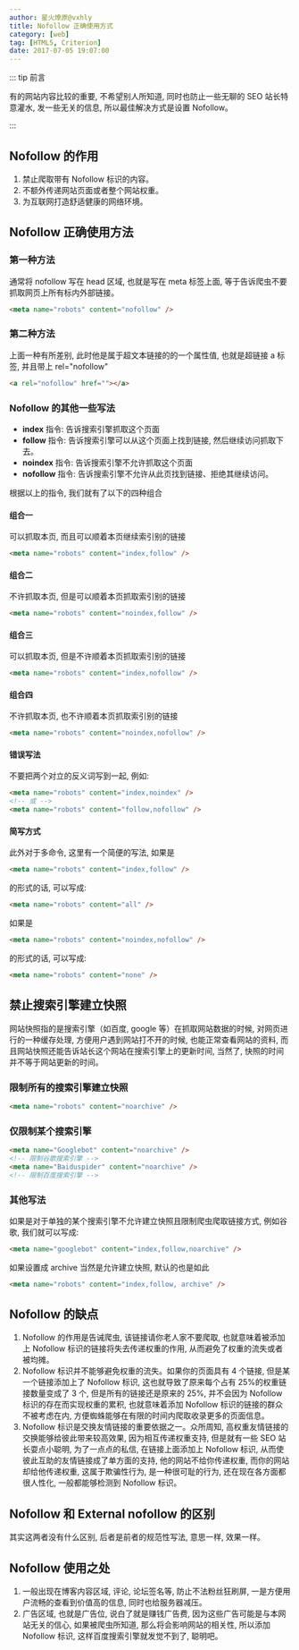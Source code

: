 ```yaml
---
author: 星火燎原@vxhly
title: Nofollow 正确使用方式
category: [web]
tag: [HTML5, Criterion]
date: 2017-07-05 19:07:00
---
```


::: tip 前言

有的网站内容比较的重要, 不希望别人所知道, 同时也防止一些无聊的 SEO 站长特意灌水, 发一些无关的信息, 所以最佳解决方式是设置 Nofollow。

:::

<!-- more -->

## Nofollow 的作用

1. 禁止爬取带有 Nofollow 标识的内容。
2. 不额外传递网站页面或者整个网站权重。
3. 为互联网打造舒适健康的网络环境。

## Nofollow 正确使用方法

### 第一种方法

通常将 nofollow 写在 head 区域, 也就是写在 meta 标签上面, 等于告诉爬虫不要抓取网页上所有标内外部链接。

```html
<meta name="robots" content="nofollow" />
```

### 第二种方法

上面一种有所差别, 此时他是属于超文本链接的的一个属性值, 也就是超链接 a 标签, 并且带上 rel="nofollow"

```html
<a rel="nofollow" href=""></a>
```

### Nofollow 的其他一些写法

- **index** 指令: 告诉搜索引擎抓取这个页面
- **follow** 指令: 告诉搜索引擎可以从这个页面上找到链接, 然后继续访问抓取下去。
- **noindex** 指令: 告诉搜索引擎不允许抓取这个页面
- **nofollow** 指令: 告诉搜索引擎不允许从此页找到链接、拒绝其继续访问。

根据以上的指令, 我们就有了以下的四种组合

#### 组合一

可以抓取本页, 而且可以顺着本页继续索引别的链接

```html
<meta name="robots" content="index,follow" />
```

#### 组合二

不许抓取本页, 但是可以顺着本页抓取索引别的链接

```html
<meta name="robots" content="noindex,follow" />
```

#### 组合三

可以抓取本页, 但是不许顺着本页抓取索引别的链接

```html
<meta name="robots" content="index,nofollow" />
```

#### 组合四

不许抓取本页, 也不许顺着本页抓取索引别的链接

```html
<meta name="robots" content="noindex,nofollow" />
```

#### 错误写法

不要把两个对立的反义词写到一起, 例如:

```html
<meta name="robots" content="index,noindex" />
<!-- 或 -->
<meta name="robots" content="follow,nofollow" />
```

#### 简写方式

此外对于多命令, 这里有一个简便的写法, 如果是

```html
<meta name="robots" content="index,follow" />
```

的形式的话, 可以写成:

```html
<meta name="robots" content="all" />
```

如果是

```html
<meta name="robots" content="noindex,nofollow" />
```

的形式的话, 可以写成:

```html
<meta name="robots" content="none" />
```

## 禁止搜索引擎建立快照

网站快照指的是搜索引擎（如百度, google 等）在抓取网站数据的时候, 对网页进行的一种缓存处理, 方便用户遇到网站打不开的时候, 也能正常查看网站的资料, 而且网站快照还能告诉站长这个网站在搜索引擎上的更新时间, 当然了, 快照的时间并不等于网站更新的时间。

### 限制所有的搜索引擎建立快照

```html
<meta name="robots" content="noarchive" />
```

### 仅限制某个搜索引擎

```html
<meta name="Googlebot" content="noarchive" />
<!-- 限制谷歌搜索引擎 -->
<meta name="Baiduspider" content="noarchive" />
<!-- 限制百度搜索引擎 -->
```

### 其他写法

如果是对于单独的某个搜索引擎不允许建立快照且限制爬虫爬取链接方式, 例如谷歌, 我们就可以写成:

```html
<meta name="googlebot" content="index,follow,noarchive" />
```

如果设置成 archive 当然是允许建立快照, 默认的也是如此

```html
<meta name="robots" content="index,follow, archive" />
```

## Nofollow 的缺点

1. Nofollow 的作用是告诫爬虫, 该链接请你老人家不要爬取, 也就意味着被添加上 Nofollow 标识的链接将失去传递权重的作用, 从而避免了权重的流失或者被均摊。
2. Nofollow 标识并不能够避免权重的流失。如果你的页面具有 4 个链接, 但是某一个链接添加上了 Nofollow 标识, 这也就导致了原来每个占有 25%的权重链接数量变成了 3 个, 但是所有的链接还是原来的 25%, 并不会因为 Nofollow 标识的存在而实现权重的累积, 也就意味着添加 Nofollow 标识的链接的群众不被考虑在内, 方便蜘蛛能够在有限的时间内爬取收录更多的页面信息。
3. Nofollow 标识是交换友情链接的重要依据之一。众所周知, 高权重友情链接的交换能够给彼此带来较高效果, 因为相互传递权重支持, 但是就有一些 SEO 站长耍点小聪明, 为了一点点的私信, 在链接上面添加上 Nofollow 标识, 从而使彼此互助的友情链接成了单方面的支持, 他的网站不给你传递权重, 而你的网站却给他传递权重, 这属于欺骗性行为, 是一种很可耻的行为, 还在现在各方面都很人性化, 一般都能够检测到 Nofollow 标识。

## Nofollow 和 External nofollow 的区别

其实这两者没有什么区别, 后者是前者的规范性写法, 意思一样, 效果一样。

## Nofollow 使用之处

1. 一般出现在博客内容区域, 评论, 论坛签名等, 防止不法粉丝狂刷屏, 一是方便用户流畅的查看到价值高的信息, 同时也给服务器减压。
2. 广告区域, 也就是广告位, 说白了就是赚钱广告费, 因为这些广告可能是与本网站无关的信心, 如果被爬虫所知道, 那么将会影响网站的相关性, 所以添加 Nofollow 标识, 这样百度搜索引擎就发觉不到了, 聪明吧。
